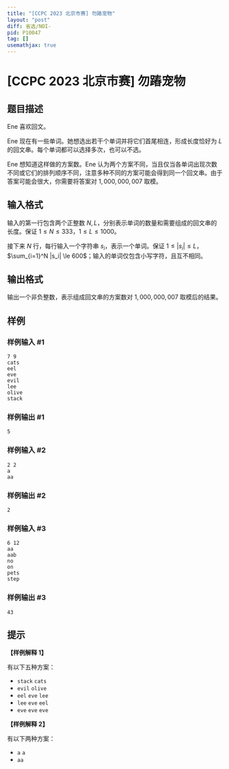 ```yaml
---
title: "[CCPC 2023 北京市赛] 勿蹖宠物"
layout: "post"
diff: 省选/NOI-
pid: P10047
tag: []
usemathjax: true
---
```


# [CCPC 2023 北京市赛] 勿蹖宠物
## 题目描述

Ene 喜欢回文。

Ene 现在有一些单词。她想选出若干个单词并将它们首尾相连，形成长度恰好为 $L$ 的回文串。每个单词都可以选择多次，也可以不选。

Ene 想知道这样做的方案数。Ene 认为两个方案不同，当且仅当各单词出现次数不同或它们的排列顺序不同，注意多种不同的方案可能会得到同一个回文串。由于答案可能会很大，你需要将答案对 $1,000,000,007$ 取模。
## 输入格式

输入的第一行包含两个正整数 $N, L$，分别表示单词的数量和需要组成的回文串的长度。保证 $1\le N\le 333$，$1\le L\le 1000$。

接下来 $N$ 行，每行输入一个字符串 $s_i$，表示一个单词。保证 $1\le |s_i| \le L$，$\sum_{i=1}^N |s_i| \le 600$；输入的单词仅包含小写字符，且互不相同。
## 输出格式

输出一个非负整数，表示组成回文串的方案数对 $1,000,000,007$ 取模后的结果。
## 样例

### 样例输入 #1
```
7 9
cats
eel
eve
evil
lee
olive
stack
```
### 样例输出 #1
```
5
```
### 样例输入 #2
```
2 2
a
aa
```
### 样例输出 #2
```
2
```
### 样例输入 #3
```
6 12
aa
aab
no
on
pets
step
```
### 样例输出 #3
```
43
```
## 提示

**【样例解释 1】**

有以下五种方案：

- `stack` `cats`
- `evil` `olive`
- `eel` `eve` `lee`
- `lee` `eve` `eel`
- `eve` `eve` `eve`

**【样例解释 2】**

有以下两种方案：

- `a` `a`
- `aa`

